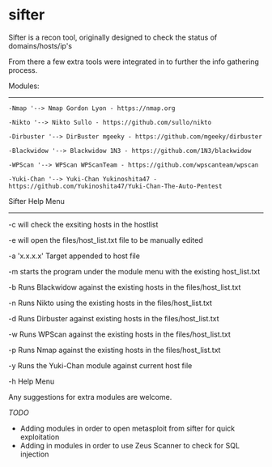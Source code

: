 # sifter

Sifter is a recon tool, originally designed to check the status of domains/hosts/ip's

From there a few extra tools were integrated in to further the info gathering process.



Modules:
**********

	-Nmap '--> Nmap Gordon Lyon - https://nmap.org

	-Nikto '--> Nikto Sullo - https://github.com/sullo/nikto

	-Dirbuster '--> DirBuster mgeeky - https://github.com/mgeeky/dirbuster

	-Blackwidow '--> Blackwidow 1N3 - https://github.com/1N3/blackwidow

	-WPScan '--> WPScan WPScanTeam - https://github.com/wpscanteam/wpscan

	-Yuki-Chan '--> Yuki-Chan Yukinoshita47 - https://github.com/Yukinoshita47/Yuki-Chan-The-Auto-Pentest


Sifter Help Menu
*****************


 -c 	will check the exsiting hosts in the hostlist
 
 -e 	will open the files/host_list.txt file to be manually edited
 
 -a 'x.x.x.x' Target appended to host file
 
 -m 	starts the program under the module menu with the existing host_list.txt
 
 -b	Runs Blackwidow against the existing hosts in the files/host_list.txt
 
 -n 	Runs Nikto using the existing hosts in the files/host_list.txt
 
 -d 	Runs Dirbuster against existing hosts in the files/host_list.txt
 
 -w	Runs WPScan against the existing hosts in the files/host_list.txt
 
 -p	Runs Nmap against the existing hosts in the files/host_list.txt
 
 -y	Runs the Yuki-Chan module against current host file
 
 -h 	Help Menu
	 
Any suggestions for extra modules are welcome.


*TODO*

- Adding modules in order to open metasploit from sifter for quick exploitation
- Adding in modules in order to use Zeus Scanner to check for SQL injection 

